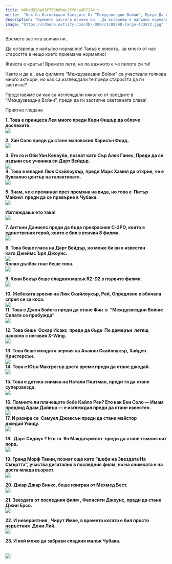 ```yaml
---
title: b6bdd920a83f750b0b4c2ff0ca967174_t
mitle:  "Как Са Изглеждали Звездите От “Междузвездни Войни”, Преди Да Станат Известни!"
description: "Времето застига всички ни.. Да остарееш е напълно нормално! Такъв е живота...за много от нас старостта е нещо което приемаме нормално! Живота е кратък! Времето лети, н�"
image: "https://cdnone.netlify.com/db/-000//1/88598-large-423672.jpg"
---
```


 <p>Времето застига всички ни..</p>      <p>Да остарееш е напълно нормално! Такъв е живота…за много от нас старостта е нещо което приемаме нормално!</p> <p>Живота е кратък! Времето лети, но по важното е че пилота си ти!</p> <p>Както и да е.. във филмите “Междузвездни Войни” са участвали толкова много актьори, но как са изглеждали те преди старостта да ги застигне?</p>      <p>Представяме ви как са изглеждали няколко от звездите в “Междузвездни Войни”, преди да ги застигне световната слава!</p> <p>Приятно гледане</p> <p><strong>1. Това е принцеса Лея много преди Кари Фишър да облече доспехите.</strong>  <br/><img src="https://cdnone.netlify.com/db/-000//1/88598-large-423672.jpg"/><br/></p>  <p><strong>2. Хан Соло преди да стане мачовския Харисън Форд.</strong>  <br/><img src="https://cdnone.netlify.com/db/-000//1/88598-large-423673.jpg"/><br/></p>       <p><strong>3. Ето го и Оби Уан Кеноуби, познат като Сър Алек Гинес, Преди да се издъни със ученика си Дарт Вейдър.</strong>  <br/><img src="https://cdnone.netlify.com/db/-000//1/88598-large-423674.jpg"/><br/> <strong>4. Това е младия Люк Скайлоукър, преди Марк Хамил да открие, че е буквално център на галактиката.</strong>  <br/><img src="https://cdnone.netlify.com/db/-000//1/88598-large-423675.jpg"/><br/></p>  <p><strong>5. Знам, че е преминал през промяна на вида, но това е  Питър Майхел  преди да се превърне в Чубака.</strong>  <br/><img src="https://cdnone.netlify.com/db/-000//1/88598-large-423676.jpg"/><br/></p> <p><strong>Изглеждаше ето така!</strong>  <br/><img src="https://cdnone.netlify.com/db/-000//1/88598-large-423677.gif"/></p>  <p><strong>7. Антъни Даниелс преди да бъде прекрасния C-3PO, които е единствения герой, които е бил в всички 8 филма.</strong>  <br/><img src="https://cdnone.netlify.com/db/-000//1/88598-large-423679.jpg"/><br/></p> <p><strong>8. Това беше гласа на Дарт Вейдър, но може би ви е известен като Джеймс Ърл Джоунс.</strong>  <br/><img src="https://cdnone.netlify.com/db/-000//1/88598-large-423680.jpg"/><br/> <strong>Колко дълбок глас беше това.</strong>  <br/><img src="https://cdnone.netlify.com/db/-000//1/88598-large-423681.jpg"/><br/></p>  <p><strong>9. Кени Бекър беше сладкия малък R2-D2 в първите филми.</strong>  <br/><img src="https://cdnone.netlify.com/db/-000//1/88598-large-423682.jpg"/><br/></p>      <p><strong>10. Жебската вресия на Люк Скайлоукър, Рей, Опредлено е обичала спрея си за коса.</strong>  <br/><img src="https://cdnone.netlify.com/db/-000//1/88598-large-423683.jpg"/><br/> <strong>11. Това е Джон Бойега преди да стане Фин  в  “Междузвездни Войни: Силата се пробужда”</strong>  <br/><img src="https://cdnone.netlify.com/db/-000//1/88598-large-423684.jpg"/><br/></p>  <p><strong>12. Това беше  Оскар Исакс  преди да бъде  По дамерън  летящ наоколо с неговия X-Wing.</strong>  <br/><img src="https://cdnone.netlify.com/db/-000//1/88598-large-423685.jpg"/><br/></p> <p><strong>13. Това беше младата версия на Анакин Скайлоукър, Хайден Кристерсън.</strong>  <br/><img src="https://cdnone.netlify.com/db/-000//1/88598-large-423686.jpg"/><br/> <strong>14. Това е Юън Макгрегър доста време преди да стане джедай.</strong>  <br/><img src="https://cdnone.netlify.com/db/-000//1/88598-large-423687.jpg"/><br/></p> <p><strong>15. Това е детска снимка на Натали Портман, преди тя да стане суперзвезда.</strong>  <br/><img src="https://cdnone.netlify.com/db/-000//1/88598-large-423688.jpg"/><br/></p>      <p><strong>16. Помните ли плачещото бебе Кайло Рен? Ето как Бен Соло — Имам предвид Адам Дайвър — е изглеждал преди да стане известен.</strong>  <br/><img src="https://cdnone.netlify.com/db/-000//1/88598-large-423689.jpg"/><br/> <strong>17. И разира се  Самуел Джаксън преди да стане майстор джедай Уинду.</strong>  <br/><img src="https://cdnone.netlify.com/db/-000//1/88598-large-423690.jpg"/><br/></p> <p><strong>18.  Дарт Сидиус ? Ето го  Ян Макдаърмънт  преди да стане тъмния сит лорд.</strong>  <br/><img src="https://cdnone.netlify.com/db/-000//1/88598-large-423691.jpg"/><br/></p> <p><strong>19. Гранд Морф Такин, познат още като “шефа на Звездата На Смъртта”, участва дигитално в последния филм, но на снимката е на доста млада възраст.</strong>  <br/><img src="https://cdnone.netlify.com/db/-000//1/88598-large-423692.jpg"/><br/></p> <p> <strong>20. Джар Джар Бинкс, беше изигран от Мехмед Бест.</strong>  <br/><img src="https://cdnone.netlify.com/db/-000//1/88598-large-423693.jpg"/><br/></p> <p><strong>21. Звездата от последния филм , Фелисити Джоунс, преди да стане Джин Ерсо.</strong>  <br/><img src="https://cdnone.netlify.com/db/-000//1/88598-large-423694.jpg"/><br/></p> <p><strong>22. И невероятния , Чирут Имве, в времето когато е бил просто неръстния  Дони Лий.</strong>  <br/><img src="https://cdnone.netlify.com/db/-000//1/88598-large-423695.jpg"/><br/></p> <p> <strong>23. И кой може да забрави сладкия малък Чубака.</strong></p> <p> <br/><img src="https://cdnone.netlify.com/db/-000//1/88598-large-423696.jpg"/><br/></p>       